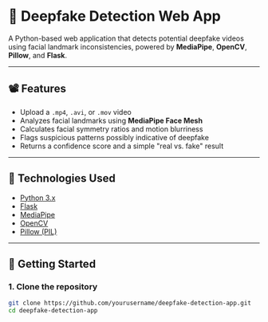 # 🧠 Deepfake Detection Web App

A Python-based web application that detects potential deepfake videos using facial landmark inconsistencies, powered by **MediaPipe**, **OpenCV**, **Pillow**, and **Flask**.

---

## 📽️ Features

- Upload a `.mp4`, `.avi`, or `.mov` video
- Analyzes facial landmarks using **MediaPipe Face Mesh**
- Calculates facial symmetry ratios and motion blurriness
- Flags suspicious patterns possibly indicative of deepfake
- Returns a confidence score and a simple "real vs. fake" result

---

## 🔧 Technologies Used

- [Python 3.x](https://www.python.org/)
- [Flask](https://flask.palletsprojects.com/)
- [MediaPipe](https://google.github.io/mediapipe/)
- [OpenCV](https://opencv.org/)
- [Pillow (PIL)](https://python-pillow.org/)

---

## 🚀 Getting Started

### 1. Clone the repository

```bash
git clone https://github.com/yourusername/deepfake-detection-app.git
cd deepfake-detection-app
